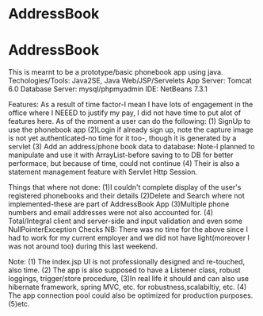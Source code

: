 # AddressBook

# AddressBook

This is mearnt to be a prototype/basic phonebook app using java.
Techologies/Tools: Java2SE, Java Web/JSP/Servelets
App Server: Tomcat 6.0
Database Server: mysql/phpmyadmin
IDE: NetBeans 7.3.1

Features:
As a result of time factor-I mean I have lots of engagement in the office where I NEEED to justify my pay, I did not have time to put alot of features here. As of the moment a user can do the following:
(1) SignUp to use the phonebook app
(2)Login if already sign up, note the capture image is not yet authenticated-no time for it too-, though it is generated by a servlet
(3) Add an address/phone book data to database: Note-I planned to manipulate and use it with ArrayList-before saving to to DB for better performace, but because of time, could not continue
(4) Their is also a statement management feature with Servlet Http Session.

Things that where not done:
(1)I couldn't complete display of the user's registered phonebooks and their details
(2)Delete and Search where not implemented-these are part of AddressBook App
(3)Multiple phone numbers and email addresses were not also accounted for.
(4) Total/Integral client and server-side and input  validation and even some NullPointerException Checks
NB: There was no time for the above since I had to work for my current employer and we did not have light(moreover I was not around too) during this last weekend.

Note:
(1) The index.jsp UI is not professionally designed and re-touched, also time.
(2) The app is also supposed to have a Listener class, robust loggings, trigger/store procedure,
(3)In real life it should and can also use hibernate framework, spring MVC, etc. for robustness,scalabiltiy, etc.
(4) The app connection pool could also be optimized for production purposes.
(5)etc.
